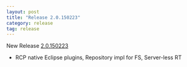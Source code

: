 ```yaml
---
layout: post
title: "Release 2.0.150223"
category: release
tag: release
---
```


New Release
[2.0.150223](https://github.com/SAP/cloud-dirigible/releases/tag/2.0.150223)
- RCP native Eclipse plugins, Repository impl for FS, Server-less RT
